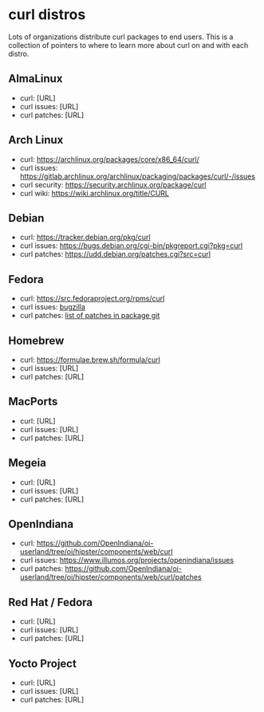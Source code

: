 # curl distros

Lots of organizations distribute curl packages to end users. This is a
collection of pointers to where to learn more about curl on and with each
distro.

## AlmaLinux

- curl: [URL]
- curl issues: [URL]
- curl patches: [URL]

## Arch Linux

- curl: https://archlinux.org/packages/core/x86_64/curl/
- curl issues: https://gitlab.archlinux.org/archlinux/packaging/packages/curl/-/issues
- curl security: https://security.archlinux.org/package/curl
- curl wiki: https://wiki.archlinux.org/title/CURL

## Debian

- curl: https://tracker.debian.org/pkg/curl
- curl issues: https://bugs.debian.org/cgi-bin/pkgreport.cgi?pkg=curl
- curl patches: https://udd.debian.org/patches.cgi?src=curl

## Fedora

- curl: https://src.fedoraproject.org/rpms/curl
- curl issues: [bugzilla](https://bugzilla.redhat.com/buglist.cgi?bug_status=NEW&bug_status=ASSIGNED&classification=Fedora&product=Fedora&product=Fedora%20EPEL&component=curl)
- curl patches: [list of patches in package git](https://src.fedoraproject.org/rpms/curl/tree/rawhide)

## Homebrew

- curl: https://formulae.brew.sh/formula/curl
- curl issues: [URL]
- curl patches: [URL]

## MacPorts

- curl: [URL]
- curl issues: [URL]
- curl patches: [URL]

## Megeia

- curl: [URL]
- curl issues: [URL]
- curl patches: [URL]

## OpenIndiana

- curl: https://github.com/OpenIndiana/oi-userland/tree/oi/hipster/components/web/curl
- curl issues: https://www.illumos.org/projects/openindiana/issues
- curl patches: https://github.com/OpenIndiana/oi-userland/tree/oi/hipster/components/web/curl/patches

## Red Hat / Fedora

- curl: [URL]
- curl issues: [URL]
- curl patches: [URL]

## Yocto Project

- curl: [URL]
- curl issues: [URL]
- curl patches: [URL]
